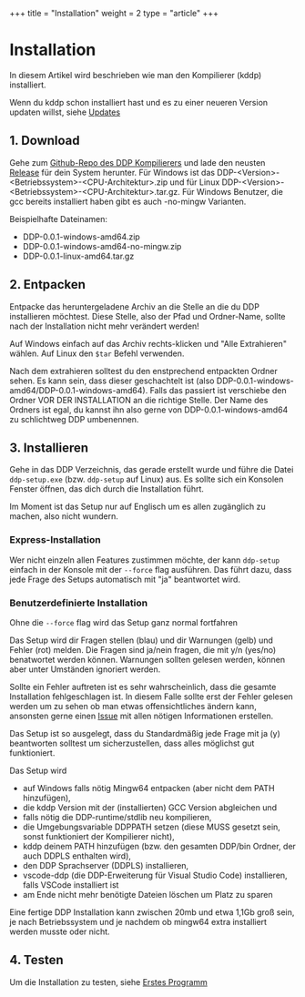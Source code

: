 +++
title = "Installation"
weight = 2
type = "article"
+++

# Installation

In diesem Artikel wird beschrieben wie man den Kompilierer (kddp) installiert.

Wenn du kddp schon installiert hast und es zu einer neueren Version updaten willst, siehe [Updates](/Bedienungsanleitung/de/Einstieg/Updates)

## 1. Download

Gehe zum [Github-Repo des DDP Kompilierers](https://github.com/DDP-Projekt/Kompilierer) und lade den neusten [Release](https://github.com/DDP-Projekt/Kompilierer/releases) für dein System herunter.
Für Windows ist das DDP-&lt;Version&gt;-&lt;Betriebssystem&gt;-&lt;CPU-Architektur&gt;.zip und für Linux DDP-&lt;Version&gt;-&lt;Betriebssystem&gt;-&lt;CPU-Architektur&gt;.tar.gz.
Für Windows Benutzer, die gcc bereits installiert haben gibt es auch -no-mingw Varianten.

Beispielhafte Dateinamen:
- DDP-0.0.1-windows-amd64.zip
- DDP-0.0.1-windows-amd64-no-mingw.zip
- DDP-0.0.1-linux-amd64.tar.gz

## 2. Entpacken

Entpacke das heruntergeladene Archiv an die Stelle an die du DDP installieren möchtest.
Diese Stelle, also der Pfad und Ordner-Name, sollte nach der Installation nicht mehr verändert werden!

Auf Windows einfach auf das Archiv rechts-klicken und "Alle Extrahieren" wählen.
Auf Linux den `$tar` Befehl verwenden.

Nach dem extrahieren solltest du den enstprechend entpackten Ordner sehen. Es kann sein, dass dieser geschachtelt ist (also DDP-0.0.1-windows-amd64/DDP-0.0.1-windows-amd64). Falls das passiert ist verschiebe den Ordner VOR DER INSTALLATION an die richtige Stelle.
Der Name des Ordners ist egal, du kannst ihn also gerne von DDP-0.0.1-windows-amd64 zu schlichtweg DDP umbenennen.

## 3. Installieren

Gehe in das DDP Verzeichnis, das gerade erstellt wurde und führe die Datei `ddp-setup.exe` (bzw. `ddp-setup` auf Linux) aus. 
Es sollte sich ein Konsolen Fenster öffnen, das dich durch die Installation führt.

Im Moment ist das Setup nur auf Englisch um es allen zugänglich zu machen, also nicht wundern.

### Express-Installation

Wer nicht einzeln allen Features zustimmen möchte, der kann `ddp-setup` einfach in der Konsole mit der `--force` flag ausführen.
Das führt dazu, dass jede Frage des Setups automatisch mit "ja" beantwortet wird.

### Benutzerdefinierte Installation

Ohne die `--force` flag wird das Setup ganz normal fortfahren

Das Setup wird dir Fragen stellen (blau) und dir Warnungen (gelb) und Fehler (rot) melden.
Die Fragen sind ja/nein fragen, die mit y/n (yes/no) benatwortet werden können.
Warnungen sollten gelesen werden, können aber unter Umständen ignoriert werden.

Sollte ein Fehler auftreten ist es sehr wahrscheinlich, dass die gesamte Installation fehlgeschlagen ist.
In diesem Falle sollte erst der Fehler gelesen werden um zu sehen ob man etwas offensichtliches ändern kann, ansonsten gerne einen [Issue](https://github.com/DDP-Projekt/Installer/issues) mit allen nötigen Informationen erstellen.

Das Setup ist so ausgelegt, dass du Standardmäßig jede Frage mit ja (y) beantworten solltest um sicherzustellen, dass alles möglichst gut funktioniert.

Das Setup wird
* auf Windows falls nötig Mingw64 entpacken (aber nicht dem PATH hinzufügen),
* die kddp Version mit der (installierten) GCC Version abgleichen und
* falls nötig die DDP-runtime/stdlib neu kompilieren,
* die Umgebungsvariable DDPPATH setzen (diese MUSS gesetzt sein, sonst funktioniert der Kompilierer nicht),
* kddp deinem PATH hinzufügen (bzw. den gesamten DDP/bin Ordner, der auch DDPLS enthalten wird),
* den DDP Sprachserver (DDPLS) installieren,
* vscode-ddp (die DDP-Erweiterung für Visual Studio Code) installieren, falls VSCode installiert ist
* am Ende nicht mehr benötigte Dateien löschen um Platz zu sparen

Eine fertige DDP Installation kann zwischen 20mb und etwa 1,1Gb groß sein, je nach Betriebssystem und je nachdem ob mingw64 extra installiert werden musste oder nicht.

## 4. Testen

Um die Installation zu testen, siehe [Erstes Programm](/Bedienungsanleitung/de/Einstieg/Erstes-Programm)